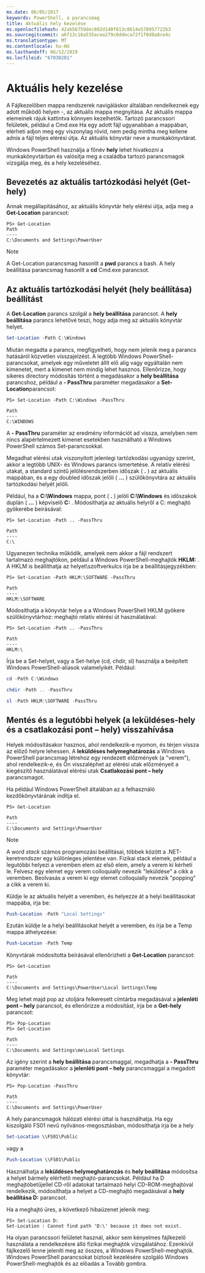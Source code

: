 ```yaml
---
ms.date: 06/05/2017
keywords: PowerShell, a parancsmag
title: Aktuális hely kezelése
ms.openlocfilehash: 42ab56759dec882d140f813c8614e578957722b3
ms.sourcegitcommit: a6f13c16a535acea279c0ddeca72f1f0d8a8ce4c
ms.translationtype: MT
ms.contentlocale: hu-HU
ms.lasthandoff: 06/12/2019
ms.locfileid: "67030201"
---
```

# <a name="managing-current-location"></a>Aktuális hely kezelése

A Fájlkezelőben mappa rendszerek navigáláskor általában rendelkeznek egy adott működő helyen -, az aktuális mappa megnyitása. Az aktuális mappa elemeinek rájuk kattintva könnyen kezelhetők. Tartozó parancssori felületek, például a Cmd.exe Ha egy adott fájl ugyanabban a mappában, elérheti adjon meg egy viszonylag rövid, nem pedig mintha meg kellene adnia a fájl teljes elérési útja. Az aktuális könyvtár neve a munkakönyvtárat.

Windows PowerShell használja a főnév **hely** lehet hivatkozni a munkakönyvtárban és valósítja meg a családba tartozó parancsmagok vizsgálja meg, és a hely kezeléséhez.

## <a name="getting-your-current-location-get-location"></a>Bevezetés az aktuális tartózkodási helyét (Get-hely)

Annak megállapításához, az aktuális könyvtár hely elérési útja, adja meg a **Get-Location** parancsot:

```
PS> Get-Location
Path
----
C:\Documents and Settings\PowerUser
```

> [!NOTE]
> A Get-Location parancsmag hasonlít a **pwd** parancs a bash. A hely beállítása parancsmag hasonlít a **cd** Cmd.exe parancsot.

## <a name="setting-your-current-location-set-location"></a>Az aktuális tartózkodási helyét (hely beállítása) beállítást

A **Get-Location** parancs szolgál a **hely beállítása** parancsot. A **hely beállítása** parancs lehetővé teszi, hogy adja meg az aktuális könyvtár helyet.

```powershell
Set-Location -Path C:\Windows
```

Miután megadta a parancs, megfigyelheti, hogy nem jelenik meg a parancs hatásáról közvetlen visszajelzést. A legtöbb Windows PowerShell-parancsokat, amelyek egy műveletet állít elő alig vagy egyáltalán nem kimenetet, mert a kimenet nem mindig lehet hasznos. Ellenőrizze, hogy sikeres directory módosítás történt a megadásakor a **hely beállítása** parancshoz, például a **- PassThru** paraméter megadásakor a **Set-Location**parancsot:

```
PS> Set-Location -Path C:\Windows -PassThru

Path
----
C:\WINDOWS
```

A **- PassThru** paraméter az eredmény információt ad vissza, amelyben nem nincs alapértelmezett kimenet esetekben használható a Windows PowerShell számos Set-parancsokkal.

Megadhat elérési utak viszonyított jelenlegi tartózkodási ugyanúgy szerint, akkor a legtöbb UNIX- és Windows parancs ismertetése. A relatív elérési utakat, a standard szintű jelölésrendszerben időszak ( **.** ) az aktuális mappában, és a egy doubled időszak jelöli ( **...** ) szülőkönyvtára az aktuális tartózkodási helyét jelöli.

Például, ha a **C:\\Windows** mappa, pont ( **.** ) jelöli **C:\\Windows** és időszakok duplán ( **...** ) képviselő **C:** . Módosíthatja az aktuális helyről a C: meghajtó gyökerébe beírásával:

```
PS> Set-Location -Path .. -PassThru

Path
----
C:\
```

Ugyanezen technika működik, amelyek nem akkor a fájl rendszert tartalmazó meghajtókon, például a Windows PowerShell-meghajtók **HKLM:** . A HKLM is beállíthatja az helyet\\szoftverkulcs írja be a beállításjegyzékben:

```
PS> Set-Location -Path HKLM:\SOFTWARE -PassThru

Path
----
HKLM:\SOFTWARE
```

Módosíthatja a könyvtár helye a a Windows PowerShell HKLM gyökere szülőkönyvtárhoz: meghajtó relatív elérési út használatával:

```
PS> Set-Location -Path .. -PassThru

Path
----
HKLM:\
```

Írja be a Set-helyet, vagy a Set-helye (cd, chdir, sl) használja a beépített Windows PowerShell-aliasok valamelyikét. Például:

```powershell
cd -Path C:\Windows
```

```powershell
chdir -Path .. -PassThru
```

```powershell
sl -Path HKLM:\SOFTWARE -PassThru
```

## <a name="saving-and-recalling-recent-locations-push-location-and-pop-location"></a>Mentés és a legutóbbi helyek (a leküldéses-hely és a csatlakozási pont – hely) visszahívása

Helyek módosításakor hasznos, ahol rendelkezik-e nyomon, és térjen vissza az előző helyre lehessen. A **leküldéses helymeghatározás** a Windows PowerShell parancsmag létrehoz egy rendezett előzmények (a "verem"), ahol rendelkezik-e, és Ön visszaléphet az elérési utak előzményeit a kiegészítő használatával elérési utak  **Csatlakozási pont – hely** parancsmagot.

Ha például Windows PowerShell általában az a felhasználó kezdőkönyvtárának indítja el.

```
PS> Get-Location

Path
----
C:\Documents and Settings\PowerUser
```

> [!NOTE]
> A word *stack* számos programozási beállításai, többek között a .NET-keretrendszer egy különleges jelentése van. Fizikai stack elemek, például a legutóbbi helyezi a veremben elem az első elem, amely a verem ki kérheti le. Felvesz egy elemet egy verem colloquially nevezik "leküldése" a cikk a veremben. Beolvasás a verem ki egy elemet colloquially nevezik "popping" a cikk a verem ki.

Küldje le az aktuális helyét a veremben, és helyezze át a helyi beállításokat mappába, írja be:

```powershell
Push-Location -Path "Local Settings"
```

Ezután küldje le a helyi beállításokat helyét a veremben, és írja be a Temp mappa áthelyezése:

```powershell
Push-Location -Path Temp
```

Könyvtárak módosította beírásával ellenőrizheti a **Get-Location** parancsot:

```
PS> Get-Location

Path
----
C:\Documents and Settings\PowerUser\Local Settings\Temp
```

Meg lehet majd pop az utoljára felkeresett címtárba megadásával a **jelenléti pont – hely** parancsot, és ellenőrizze a módosítást, írja be a **Get-hely** parancsot:

```
PS> Pop-Location
PS> Get-Location

Path
----
C:\Documents and Settings\me\Local Settings
```

Az igény szerint a **hely beállítása** parancsmaggal, megadhatja a **- PassThru** paraméter megadásakor a **jelenléti pont – hely** parancsmaggal a megadott könyvtár:

```
PS> Pop-Location -PassThru

Path
----
C:\Documents and Settings\PowerUser
```

A hely parancsmagok hálózati elérési úttal is használhatja. Ha egy kiszolgáló FS01 nevű nyilvános-megosztásban, módosíthatja írja be a hely

```powershell
Set-Location \\FS01\Public
```

vagy a

```powershell
Push-Location \\FS01\Public
```

Használhatja a **leküldéses helymeghatározás** és **hely beállítása** módosítsa a helyet bármely elérhető meghajtó-parancsokat. Például ha D meghajtóbetűjellel CD-ről adatokat tartalmazó helyi CD-ROM-meghajtóval rendelkezik, módosíthatja a helyet a CD-meghajtó megadásával a **hely beállítása D:** parancsot.

Ha a meghajtó üres, a következő hibaüzenet jelenik meg:

```
PS> Set-Location D:
Set-Location : Cannot find path 'D:\' because it does not exist.
```

Ha olyan parancssori felületet használ, akkor sem kényelmes fájlkezelő használata a rendelkezésre álló fizikai meghajtók vizsgálatához. Ezenkívül fájlkezelő lenne jeleníti meg az összes, a Windows PowerShell-meghajtók. Windows PowerShell parancsokat biztosít kezelésére szolgáló Windows PowerShell-meghajtók és az előadás a Tovább gombra.
